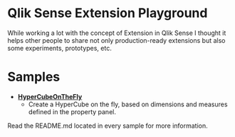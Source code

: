 # Qlik Sense Extension Playground

While working a lot with the concept of Extension in Qlik Sense I thought it helps other people to share not only production-ready extensions but also some experiments, prototypes, etc.

# Samples

* **[HyperCubeOnTheFly](https://github.com/stefanwalther/qsExtensionPlayground/tree/master/HyperCubeOnTheFly)**
	* Create a HyperCube on the fly, based on dimensions and measures defined in the property panel.


Read the README.md located in every sample for more information.

